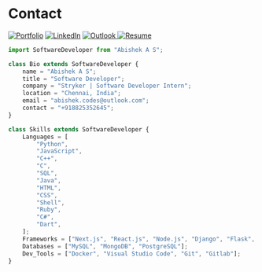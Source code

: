 # Contact

<a href="https://abishek-as.github.io/portfolio/">![Portfolio](https://img.shields.io/badge/Portfolio-%23000000.svg?style=for-the-badge&logo=firefox&logoColor=#FF7139)</a> <a href="https://www.linkedin.com/in/abishek-as">![LinkedIn](https://img.shields.io/badge/linkedin-%230077B5.svg?style=for-the-badge&logo=linkedin&logoColor=white)</a> <a href="mailto:abishek.codes@outlook.com">![Outlook](https://img.shields.io/badge/Microsoft_Outlook-0078D4?style=for-the-badge&logo=microsoft-outlook&logoColor=white)
</a>
</a> <a href="https://drive.google.com/file/d/1B4cOgnNPX6aJOY4jzYIEdKVuNfx8Cr9f/view">![Resume](https://img.shields.io/badge/RESUME-20B2AA?style=for-the-badge&)
</a>

```js
import SoftwareDeveloper from "Abishek A S";

class Bio extends SoftwareDeveloper {
    name = "Abishek A S";
    title = "Software Developer";
    company = "Stryker | Software Developer Intern";
    location = "Chennai, India";
    email = "abishek.codes@outlook.com";
    contact = "+918825352645";
}

class Skills extends SoftwareDeveloper {
    Languages = [
        "Python",
        "JavaScript",
        "C++",
        "C",
        "SQL",
        "Java",
        "HTML",
        "CSS",
        "Shell",
        "Ruby",
        "C#",
        "Dart",
    ];
    Frameworks = ["Next.js", "React.js", "Node.js", "Django", "Flask", "Flutter"];
    Databases = ["MySQL", "MongoDB", "PostgreSQL"];
    Dev_Tools = ["Docker", "Visual Studio Code", "Git", "Gitlab"];
}
```
